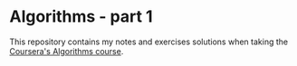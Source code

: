 # Algorithms - part 1

This repository contains my notes and exercises solutions when taking the [Coursera's Algorithms course](https://www.coursera.org/learn/algorithms-part1).
